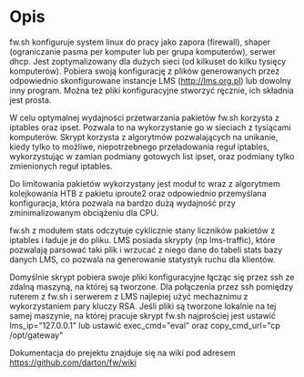 
# Opis

fw.sh konfiguruje system linux do pracy jako zapora (firewall), shaper (ograniczanie pasma per komputer lub per grupa komputerów), serwer dhcp. Jest zoptymalizowany dla dużych sieci (od kilkuset do kilku tysięcy komputerów). 
Pobiera swoją konfigurację z plików generowanych przez odpowiednio skonfigurowane instancje LMS (http://lms.org.pl) lub dowolny inny program. Można też pliki konfiguracyjne stworzyć ręcznie, ich składnia jest prosta.

W celu optymalnej wydajności przetwarzania pakietów fw.sh korzysta z iptables oraz ipset. Pozwala to na wykorzystanie go w sieciach z tysiącami komputerów. Skrypt korzysta z algorytmów pozwalających na unikanie, kiedy tylko to możliwe, niepotrzebnego przeładowania reguł iptables, wykorzystując w zamian podmiany gotowych list ipset, oraz podmiany tylko zmienionych reguł iptables. 

Do limitowania pakietów wykorzystany jest moduł tc wraz z algorytmem kolejkowania HTB z pakietu iproute2 oraz odpowiednio przemyślana konfiguracja, która pozwala na bardzo dużą wydajność przy zminimalizowanym obciążeniu dla CPU.

fw.sh z modułem stats odczytuje cyklicznie stany liczników pakietów z iptables i ładuje je do pliku. LMS posiada skrypty (np lms-traffic), które pozwalają parsować taki plik i wrzucać z niego dane do tabeli stats bazy danych LMS, co pozwala na generowanie statystyk ruchu dla klientów. 

Domyślnie skrypt pobiera swoje pliki konfiguracyjne łącząc się przez ssh ze zdalną maszyną, na której są tworzone. 
Dla połączenia przez ssh pomiędzy ruterem z fw.sh i serwerem z LMS najlepiej użyć mechaznimu z wykorzystaniem pary kluczy RSA. 
Jeśli pliki są tworzone lokalnie na tej samej maszynie, na której pracuje skrypt fw.sh najprościej jest ustawić lms_ip="127.0.0.1" lub ustawić exec_cmd="eval" oraz copy_cmd_url="cp /opt/gateway"

Dokumentacja do prejektu znajduje się na wiki pod adresem https://github.com/darton/fw/wiki
